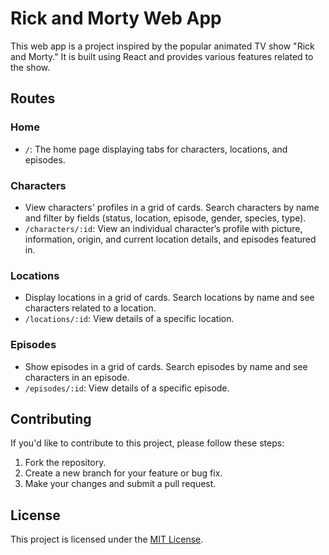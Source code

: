 # Rick and Morty Web App

This web app is a project inspired by the popular animated TV show "Rick and Morty." It is built using React and provides various features related to the show.

## Routes

### Home

- `/`: The home page displaying tabs for characters, locations, and episodes.

### Characters

- View characters' profiles in a grid of cards. Search characters by name and filter by fields (status, location, episode, gender, species, type).
- `/characters/:id`: View an individual character’s profile with picture, information, origin, and current location details, and episodes featured in.

### Locations

- Display locations in a grid of cards. Search locations by name and see characters related to a location.
- `/locations/:id`: View details of a specific location.

### Episodes

- Show episodes in a grid of cards. Search episodes by name and see characters in an episode.
- `/episodes/:id`: View details of a specific episode.

## Contributing

If you'd like to contribute to this project, please follow these steps:

1. Fork the repository.
2. Create a new branch for your feature or bug fix.
3. Make your changes and submit a pull request.

## License

This project is licensed under the [MIT License](LICENSE).
